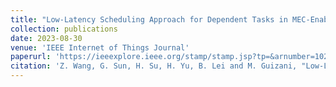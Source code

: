 ```yaml
---
title: "Low-Latency Scheduling Approach for Dependent Tasks in MEC-Enabled 5G Vehicular Networks"
collection: publications
date: 2023-08-30
venue: 'IEEE Internet of Things Journal'
paperurl: 'https://ieeexplore.ieee.org/stamp/stamp.jsp?tp=&arnumber=10234628'
citation: 'Z. Wang, G. Sun, H. Su, H. Yu, B. Lei and M. Guizani, "Low-Latency Scheduling Approach for Dependent Tasks in MEC-Enabled 5G Vehicular Networks," in IEEE Internet of Things Journal, vol. 11, no. 4, pp. 6278-6289, Feb, 2024.'
---
```

